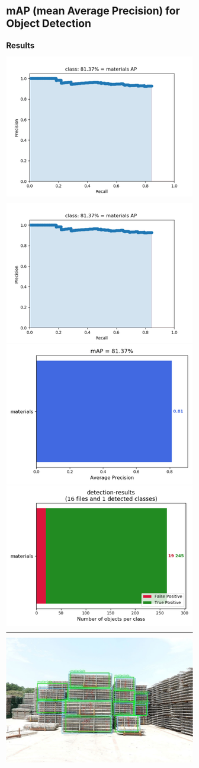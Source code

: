 # mAP (mean Average Precision) for Object Detection
## Results ##

<div align="center">
<img src="https://github.com/Hung-Chung-Li/mAP/blob/master/results/classes/materials.png" alt="图片说明" >
</div>

![image](https://github.com/Hung-Chung-Li/mAP/blob/master/results/classes/materials.png)
![image](https://github.com/Hung-Chung-Li/mAP/blob/master/results/mAP.png)
![image](https://github.com/Hung-Chung-Li/mAP/blob/master/results/detection-results-info.png)

---
![image](https://github.com/Hung-Chung-Li/mAP/blob/master/results/images/DSC03326.jpg)
